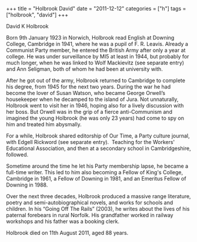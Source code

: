 +++
title = "Holbrook David"
date = "2011-12-12"
categories = ["h"]
tags = ["holbrook", "david"]
+++

David K Holbrook

Born 9th January 1923 in Norwich, Holbrook read English at Downing College, Cambridge in 1941, where he was a pupil of F. R. Leavis. Already a Communist Party member, he entered the British Army after only a year at college. He was under surveillance by MI5 at least in 1944, but probably for much longer, when he was linked to Wolf Mackievitz (see separate entry) and Ann Seligman, both of whom he had been at university with.

After he got out of the army, Holbrook returned to Cambridge to complete his degree, from 1945 for the next two years. During the war he had become the lover of Susan Watson, who became George Orwell’s housekeeper when he decamped to the island of Jura. Not unnaturally, Holbrook went to visit her in 1946, hoping also for a lively discussion with her boss. But Orwell was in the grip of a fierce anti-Communism and imagined the young Holbrook (he was only 23 years) had come to spy on him and treated him abysmally. 

For a while, Holbrook shared editorship of Our Time, a Party culture journal, with Edgell Rickword (see separate entry).  Teaching for the Workers' Educational Association, and then at a secondary school in Cambridgeshire, followed.

Sometime around the time he let his Party membership lapse, he became a full-time writer. This led to him also becoming a Fellow of King's College, Cambridge in 1961, a Fellow of Downing in 1981, and an Emeritus Fellow of Downing in 1988.

Over the next three decades, Holbrook produced a massive range literature, poetry and semi-autobiographical novels, and works for schools and children. In his “Going Off The Rails” (2003), he writes about the lives of his paternal forebears in rural Norfolk. His grandfather worked in railway workshops and his father was a booking clerk.

Holbrook died on 11th August 2011, aged 88 years.
